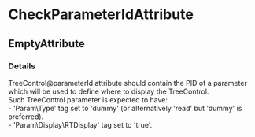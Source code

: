﻿---  
uid: Validator_18_1_2  
---

# CheckParameterIdAttribute

## EmptyAttribute

### Details

TreeControl@parameterId attribute should contain the PID of a parameter which will be used to define where to display the TreeControl.  
Such TreeControl parameter is expected to have:  
\- 'Param\\Type' tag set to 'dummy' (or alternatively 'read' but 'dummy' is preferred).  
\- 'Param\\Display\\RTDisplay' tag set to 'true'.
